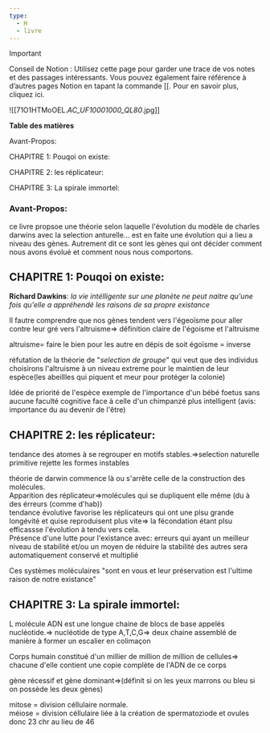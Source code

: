 ```yaml
---
type:
  - H
  - livre
---
```

> [!important]  
> Conseil de Notion : Utilisez cette page pour garder une trace de vos notes et des passages intéressants. Vous pouvez également faire référence à d’autres pages Notion en tapant la commande [[. Pour en savoir plus, cliquez ici.  

![[71O1HTMoOEL._AC_UF10001000_QL80_.jpg]]

**Table des matières**

Avant-Propos:

CHAPITRE 1: Pouqoi on existe:

CHAPITRE 2: les réplicateur:

CHAPITRE 3: La spirale immortel:

  

  

### Avant-Propos:

ce livre propsoe une théorie selon laquelle l'évolution du modèle de charles darwins avec la selection anturelle... est en faite une évolution qui a lieu a niveau des gènes. Autrement dit ce sont les gènes qui ont décider comment nous avons évolué et comment nous nous comportons.

## **CHAPITRE 1: Pouqoi on existe:**

**Richard Dawkins**: _la vie intélligente sur une planète ne peut naitre qu'une fois qu'elle a appréhendé les raisons de sa propre existance_

Il fautre comprendre que nos gènes tendent vers l'égeoïsme pour aller contre leur gré vers l'altruisme=> définition claire de l'égoisme et l'altruisme

altruisme= faire le bien pour les autre en dépis de soit égoïsme = inverse

réfutation de la théorie de "_selection de groupe_" qui veut que des individus choisirons l'altruisme à un niveau extreme pour le maintien de leur espèce(les abeillles qui piquent et meur pour protéger la colonie)

Idée de priorité de l'espèce exemple de l'importance d'un bébé foetus sans aucune faculté cognitive face à celle d'un chimpanzé plus intelligent (avis: importance du au devenir de l'être)

## **CHAPITRE 2: les réplicateur**:

tendance des atomes à se regrouper en motifs stables.=>selection naturelle primitive rejette les formes instables

théorie de darwin commence là ou s'arrête celle de la construction des molécules.  
Apparition des réplicateur=>molécules qui se dupliquent elle même (du à des érreurs (comme d'hab))  
tendance évolutive favorise les réplicateurs qui ont une plsu grande longévité et quise reproduisent plus vite=> la fécondation étant plsu efficassse l'évolution à tendu vers cela.  
Présence d'une lutte pour l'existance avec: erreurs qui ayant un meilleur niveau de stabilité et/ou un moyen de réduire la stabilité des autres sera automatiquement conservé et multiplié  

Ces systèmes moléculaires "sont en vous et leur préservation est l'ultime raison de notre existance"

## **CHAPITRE 3: La spirale immortel**:

L molécule ADN est une longue chaine de blocs de base appelés nucléotide.=> nucléotide de type A,T,C,G=> deux chaine assemblé de manière à former un escalier en colimaçon

Corps humain constitué d'un millier de million de million de cellules=> chacune d'elle contient une copie complète de l'ADN de ce corps

gène récessif et gène dominant=>(définit si on les yeux marrons ou bleu si on possède les deux gènes)

mitose = division céllulaire normale.  
méiose = division céllulaire liée à la création de spermatoziode et ovules donc 23 chr au lieu de 46